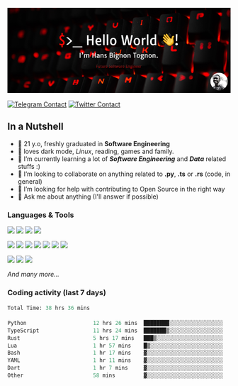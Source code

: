 ![Cover](assets/gh-readme-cover.png)

[![Telegram Contact](https://img.shields.io/badge/Telegram-%230088CC.svg?style=for-the-badge&logo=telegram&logoColor=white)](https://t.me/hanstobi) [![Twitter Contact](https://img.shields.io/badge/Twitter-%2308A0E9.svg?style=for-the-badge&logo=twitter&logoColor=white)](https://twitter.com/_tobihans)

## In a Nutshell
- 👤 21 y.o, freshly graduated in **Software Engineering**
- 🖤 loves dark mode, *Linux*, reading, games and family.
- 🌱 I’m currently learning a lot of ***Software Engineering*** and ***Data*** related stuffs :)
- 👯 I’m looking to collaborate on anything related to **.py**, **.ts** or **.rs** (code, in general)
- 🤔 I’m looking for help with contributing to Open Source in the right way
- 💬 Ask me about anything (I'll answer if possible)

### Languages & Tools
![](https://img.shields.io/badge/Linux-%23eab30f.svg?style=for-the-badge&logo=linux&logoColor=black) ![](https://img.shields.io/badge/Git-%23e54a2f.svg?style=for-the-badge&logo=git&logoColor=white) ![](https://img.shields.io/badge/Github-%231a1d21.svg?style=for-the-badge&logo=github&logoColor=white) ![](https://img.shields.io/badge/Docker-%230394f0.svg?style=for-the-badge&logo=docker&logoColor=white)

![](https://img.shields.io/badge/C-%231a1d21.svg?style=for-the-badge&logo=C&logoColor=white) ![](https://img.shields.io/badge/TypeScript-%230074c2.svg?style=for-the-badge&logo=typescript&logoColor=white) ![](https://img.shields.io/badge/Python-%23f0c540.svg?style=for-the-badge&logo=python) ![](https://img.shields.io/badge/Rust-%23ea4800.svg?style=for-the-badge&logo=rust) ![](https://img.shields.io/badge/Php-%237175aa.svg?style=for-the-badge&logo=php&logoColor=white) ![](https://img.shields.io/badge/HTML-%23d84924.svg?style=for-the-badge&logo=html5&logoColor=white) ![](https://img.shields.io/badge/Scss-%23c45f92.svg?style=for-the-badge&logo=sass&logoColor=white)

![](https://img.shields.io/badge/Vue-%23314559.svg?style=for-the-badge&logo=vue.js) ![](https://img.shields.io/badge/Laravel-%23e54a2f.svg?style=for-the-badge&logo=laravel&logoColor=white) ![](https://img.shields.io/badge/Adonis-%235a45ff.svg?style=for-the-badge&logo=adonisjs)

*And many more...*

### Coding activity (last 7 days)
<!--START_SECTION:waka-->

```python
Total Time: 38 hrs 36 mins

Python                     12 hrs 26 mins  ████████░░░░░░░░░░░░░░░░░   31.43 %
TypeScript                 11 hrs 24 mins  ███████▒░░░░░░░░░░░░░░░░░   28.83 %
Rust                       5 hrs 17 mins   ███▒░░░░░░░░░░░░░░░░░░░░░   13.35 %
Lua                        1 hr 57 mins    █▒░░░░░░░░░░░░░░░░░░░░░░░   04.96 %
Bash                       1 hr 17 mins    ▓░░░░░░░░░░░░░░░░░░░░░░░░   03.26 %
YAML                       1 hr 11 mins    ▓░░░░░░░░░░░░░░░░░░░░░░░░   03.02 %
Dart                       1 hr 7 mins     ▓░░░░░░░░░░░░░░░░░░░░░░░░   02.86 %
Other                      58 mins         ▓░░░░░░░░░░░░░░░░░░░░░░░░   02.46 %
```

<!--END_SECTION:waka-->
